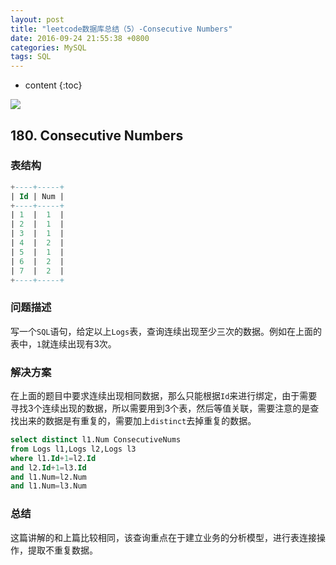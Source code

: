 ```yaml
---
layout: post
title: "leetcode数据库总结（5）-Consecutive Numbers"
date: 2016-09-24 21:55:38 +0800
categories: MySQL
tags: SQL
---
```

* content
{:toc}

![](http://i.imgur.com/I2Mk7KV.jpg)










## 180. Consecutive Numbers ##

### 表结构 ###


```sql
+----+-----+
| Id | Num |
+----+-----+
| 1  |  1  |
| 2  |  1  |
| 3  |  1  |
| 4  |  2  |
| 5  |  1  |
| 6  |  2  |
| 7  |  2  |
+----+-----+
```

### 问题描述 ###

写一个`SQL`语句，给定以上`Logs`表，查询连续出现至少三次的数据。例如在上面的表中，`1`就连续出现有3次。


### 解决方案 ###

在上面的题目中要求连续出现相同数据，那么只能根据`Id`来进行绑定，由于需要寻找3个连续出现的数据，所以需要用到3个表，然后等值关联，需要注意的是查找出来的数据是有重复的，需要加上`distinct`去掉重复的数据。

```sql
select distinct l1.Num ConsecutiveNums
from Logs l1,Logs l2,Logs l3
where l1.Id+1=l2.Id 
and l2.Id+1=l3.Id 
and l1.Num=l2.Num 
and l1.Num=l3.Num
```


### 总结 ###

这篇讲解的和上篇比较相同，该查询重点在于建立业务的分析模型，进行表连接操作，提取不重复数据。



